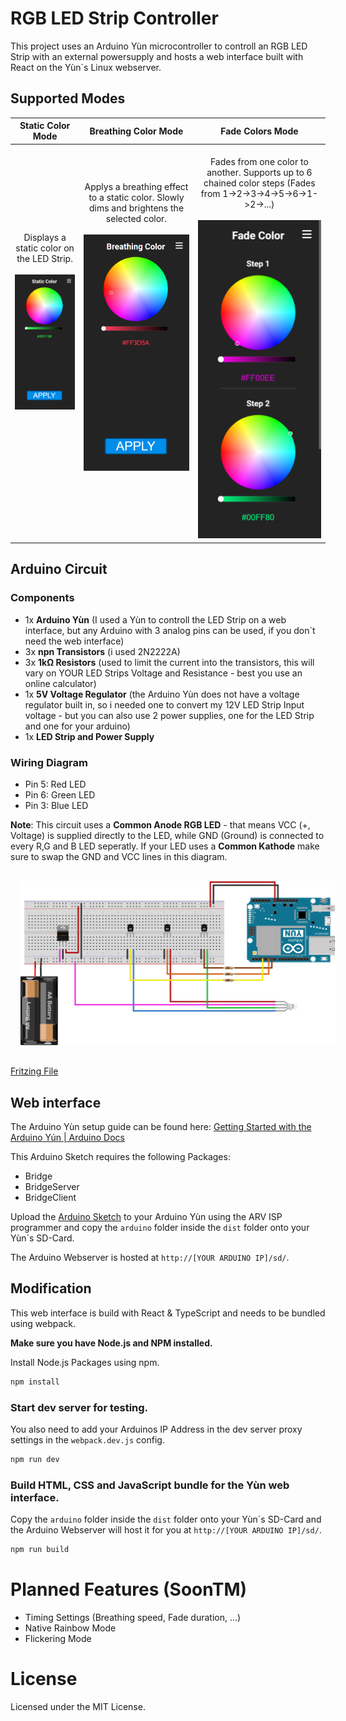 # RGB LED Strip Controller

This project uses an Arduino Yùn microcontroller to controll an RGB LED Strip with an external powersupply and hosts a web interface built with React on the Yùn`s Linux webserver.

## Supported Modes

| <div style="width:auto">Static Color Mode</div> | <div style="width:auto">Breathing Color Mode</div>| <div style="width:auto">Fade Colors Mode</div>|
| :---------------------------------------: | :-------------------------------------: | :-------------------------------------: |
| <br/> Displays a static color on the LED Strip. <br/><br/> <img src="docs/static.png" alt="Static Color Mode" width="250"/><br/><br/><br/><br/><br/><br/> | <br/>Applys a breathing effect to a static color. Slowly dims and brightens the selected color. <br/><br/> <img src="docs/breathing.png" alt="Breathing Mode" width="250"/><br/><br/><br/><br/><br/> | <br/> Fades from one color to another. Supports up to 6 chained color steps (Fades from 1->2->3->4->5->6->1->2->...) <br/><br/> <img src="docs/fade.png" alt="Color Fade Mode" width="250" /> |

## Arduino Circuit

### Components
- 1x **Arduino Yùn** (I used a Yùn to controll the LED Strip on a web interface, but any Arduino with 3 analog pins can be used, if you don`t need the web interface)
- 3x **npn Transistors** (i used 2N2222A)
- 3x **1kΩ Resistors** (used to limit the current into the transistors, this will vary on YOUR LED Strips Voltage and Resistance - best you use an online calculator)
- 1x **5V Voltage Regulator** (the Arduino Yùn does not have a voltage regulator built in, so i needed one to convert my 12V LED Strip Input voltage - but you can also use 2 power supplies, one for the LED Strip and one for your arduino)
- 1x **LED Strip and Power Supply**

### Wiring Diagram
- Pin 5: Red LED
- Pin 6: Green LED
- Pin 3: Blue LED

**Note**: This circuit uses a **Common Anode RGB LED** - that means VCC (+, Voltage) is supplied directly to the LED, while GND (Ground) is connected to every R,G and B LED seperatly. If your LED uses a **Common Kathode** make sure to swap the GND and VCC lines in this diagram.

<img alt="Arduino Circuit diagram" src="docs/Circuit.svg" style="padding: 1rem;" />

[Fritzing File](docs/Circuit.fzz)


## Web interface

The Arduino Yùn setup guide can be found here: [Getting Started with the Arduino Yún | Arduino Docs](https://docs.arduino.cc/retired/getting-started-guides/ArduinoYun/)

This Arduino Sketch requires the following Packages:
- Bridge
- BridgeServer
- BridgeClient

Upload the [Arduino Sketch](RGB-LED-STRIP-CONTROLLER.ino) to your Arduino Yùn using the ARV ISP programmer and copy the `arduino` folder inside the `dist` folder onto your Yùn´s SD-Card.

The Arduino Webserver is hosted at `http://[YOUR ARDUINO IP]/sd/`.

## Modification

This web interface is build with React & TypeScript and needs to be bundled using webpack.

**Make sure you have Node.js and NPM installed.**

Install Node.js Packages using npm.
```bash
npm install
```

### Start dev server for testing. 

You also need to add your Arduinos IP Address in the dev server proxy settings in the `webpack.dev.js` config.
```bash
npm run dev
```

### Build HTML, CSS and JavaScript bundle for the Yùn web interface. 

Copy the `arduino` folder inside the `dist` folder onto your Yùn´s SD-Card and the Arduino Webserver will host it for you at `http://[YOUR ARDUINO IP]/sd/`.
```bash
npm run build
```

# Planned Features (SoonTM)

- Timing Settings (Breathing speed, Fade duration, ...)
- Native Rainbow Mode
- Flickering Mode

# License
Licensed under the MIT License.